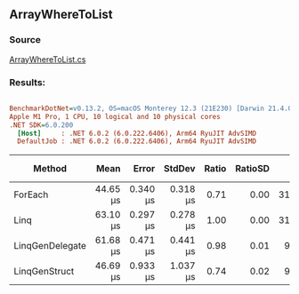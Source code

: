 ﻿## ArrayWhereToList

### Source
[ArrayWhereToList.cs](../../LinqGen.Benchmarks/Cases/ArrayWhereToList.cs)

### Results:
``` ini

BenchmarkDotNet=v0.13.2, OS=macOS Monterey 12.3 (21E230) [Darwin 21.4.0]
Apple M1 Pro, 1 CPU, 10 logical and 10 physical cores
.NET SDK=6.0.200
  [Host]     : .NET 6.0.2 (6.0.222.6406), Arm64 RyuJIT AdvSIMD
  DefaultJob : .NET 6.0.2 (6.0.222.6406), Arm64 RyuJIT AdvSIMD


```
|          Method |     Mean |    Error |   StdDev | Ratio | RatioSD |    Gen0 | Allocated | Alloc Ratio |
|---------------- |---------:|---------:|---------:|------:|--------:|--------:|----------:|------------:|
|         ForEach | 44.65 μs | 0.340 μs | 0.318 μs |  0.71 |    0.00 | 31.1890 |   64.3 KB |        1.00 |
|            Linq | 63.10 μs | 0.297 μs | 0.278 μs |  1.00 |    0.00 | 31.1279 |  64.34 KB |        1.00 |
| LinqGenDelegate | 61.68 μs | 0.471 μs | 0.441 μs |  0.98 |    0.01 |  9.5825 |  19.68 KB |        0.31 |
|   LinqGenStruct | 46.69 μs | 0.933 μs | 1.037 μs |  0.74 |    0.02 |  9.5825 |  19.68 KB |        0.31 |
